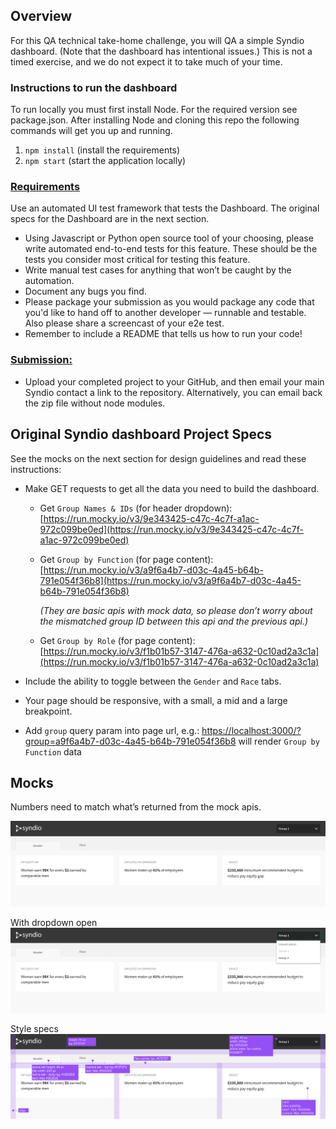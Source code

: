 ## Overview

For this QA technical take-home challenge, you will QA a simple Syndio dashboard. (Note that the dashboard has intentional issues.) This is not a timed exercise, and we do not expect it to take much of your time.

### Instructions to run the dashboard

To run locally you must first install Node. For the required version see package.json. After installing Node and cloning this repo the following commands will get you up and running.

1. `npm install` (install the requirements)
2. `npm start` (start the application locally)



### <span style="text-decoration:underline;">Requirements</span>

Use an automated UI test framework that tests the Dashboard. The original specs for the Dashboard are in the next section.



*   Using Javascript or Python open source tool of your choosing, please write automated end-to-end tests for this feature. These should be the tests you consider most critical for testing this feature.
*   Write manual test cases for anything that won’t be caught by the automation.
*   Document any bugs you find.
*   Please package your submission as you would package any code that you'd like to hand off to another developer — runnable and testable. Also please share a screencast of your e2e test.
*   Remember to include a README that tells us how to run your code!


### <span style="text-decoration:underline;">Submission:</span>



*   Upload your completed project to your GitHub, and then email your main Syndio contact a link to the repository. Alternatively, you can email back the zip file without node modules.




## Original Syndio dashboard Project Specs

See the mocks on the next section for design guidelines and read these instructions:



*   Make GET requests to get all the data you need to build the dashboard.

    *   Get `Group Names & IDs` (for header dropdown): [https://run.mocky.io/v3/9e343425-c47c-4c7f-a1ac-972c099be0ed](https://run.mocky.io/v3/9e343425-c47c-4c7f-a1ac-972c099be0ed)

    *   Get `Group by Function` (for page content): [https://run.mocky.io/v3/a9f6a4b7-d03c-4a45-b64b-791e054f36b8](https://run.mocky.io/v3/a9f6a4b7-d03c-4a45-b64b-791e054f36b8)

        _(They are basic apis with mock data, so please don’t worry about the mismatched group ID between this api and the previous api.)_

    *   Get `Group by Role` (for page content): [https://run.mocky.io/v3/f1b01b57-3147-476a-a632-0c10ad2a3c1a](https://run.mocky.io/v3/f1b01b57-3147-476a-a632-0c10ad2a3c1a)

*   Include the ability to toggle between the `Gender` and `Race` tabs.
*   Your page should be responsive, with a small, a mid and a large breakpoint.
*   Add `group` query param into page url, e.g.:  [https://localhost:3000/?group=a9f6a4b7-d03c-4a45-b64b-791e054f36b8](http://localhost:3000/?group=2) will render `Group by Function` data

## Mocks


Numbers need to match what’s returned from the mock apis.


![alt_text](src/assets/dashboard.png "image_tooltip")


With dropdown open
![alt_text](src/assets/dashboard-dropdown.png "image_tooltip")


Style specs
![alt_text](src/assets/dashboard-spec.png "image_tooltip")

